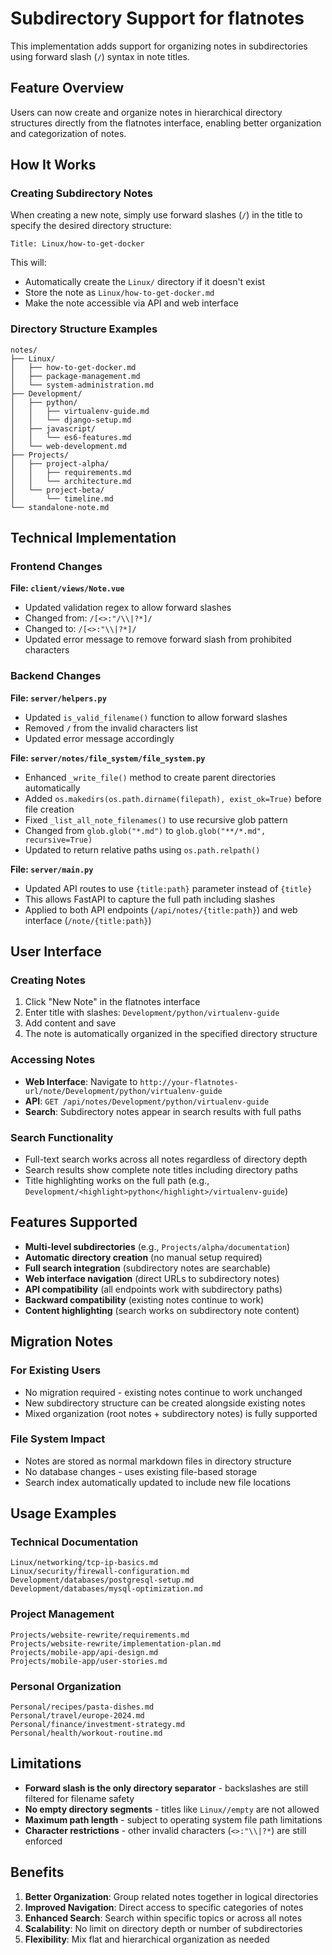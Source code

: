 # Subdirectory Support for flatnotes

This implementation adds support for organizing notes in subdirectories using forward slash (`/`) syntax in note titles.

## Feature Overview

Users can now create and organize notes in hierarchical directory structures directly from the flatnotes interface, enabling better organization and categorization of notes.

## How It Works

### Creating Subdirectory Notes

When creating a new note, simply use forward slashes (`/`) in the title to specify the desired directory structure:

```
Title: Linux/how-to-get-docker
```

This will:
- Automatically create the `Linux/` directory if it doesn't exist
- Store the note as `Linux/how-to-get-docker.md`
- Make the note accessible via API and web interface

### Directory Structure Examples

```
notes/
├── Linux/
│   ├── how-to-get-docker.md
│   ├── package-management.md
│   └── system-administration.md
├── Development/
│   ├── python/
│   │   ├── virtualenv-guide.md
│   │   └── django-setup.md
│   ├── javascript/
│   │   └── es6-features.md
│   └── web-development.md
├── Projects/
│   ├── project-alpha/
│   │   ├── requirements.md
│   │   └── architecture.md
│   └── project-beta/
│       └── timeline.md
└── standalone-note.md
```

## Technical Implementation

### Frontend Changes

**File: `client/views/Note.vue`**
- Updated validation regex to allow forward slashes
- Changed from: `/[<>:"/\\|?*]/` 
- Changed to: `/[<>:"\\|?*]/`
- Updated error message to remove forward slash from prohibited characters

### Backend Changes

**File: `server/helpers.py`**
- Updated `is_valid_filename()` function to allow forward slashes
- Removed `/` from the invalid characters list
- Updated error message accordingly

**File: `server/notes/file_system/file_system.py`**
- Enhanced `_write_file()` method to create parent directories automatically
- Added `os.makedirs(os.path.dirname(filepath), exist_ok=True)` before file creation
- Fixed `_list_all_note_filenames()` to use recursive glob pattern
- Changed from `glob.glob("*.md")` to `glob.glob("**/*.md", recursive=True)`
- Updated to return relative paths using `os.path.relpath()`

**File: `server/main.py`**
- Updated API routes to use `{title:path}` parameter instead of `{title}`
- This allows FastAPI to capture the full path including slashes
- Applied to both API endpoints (`/api/notes/{title:path}`) and web interface (`/note/{title:path}`)

## User Interface

### Creating Notes
1. Click "New Note" in the flatnotes interface
2. Enter title with slashes: `Development/python/virtualenv-guide`
3. Add content and save
4. The note is automatically organized in the specified directory structure

### Accessing Notes
- **Web Interface**: Navigate to `http://your-flatnotes-url/note/Development/python/virtualenv-guide`
- **API**: `GET /api/notes/Development/python/virtualenv-guide`
- **Search**: Subdirectory notes appear in search results with full paths

### Search Functionality
- Full-text search works across all notes regardless of directory depth
- Search results show complete note titles including directory paths
- Title highlighting works on the full path (e.g., `Development/<highlight>python</highlight>/virtualenv-guide`)

## Features Supported

- **Multi-level subdirectories** (e.g., `Projects/alpha/documentation`)
- **Automatic directory creation** (no manual setup required)
- **Full search integration** (subdirectory notes are searchable)
- **Web interface navigation** (direct URLs to subdirectory notes)
- **API compatibility** (all endpoints work with subdirectory paths)
- **Backward compatibility** (existing notes continue to work)
- **Content highlighting** (search works on subdirectory note content)

## Migration Notes

### For Existing Users
- No migration required - existing notes continue to work unchanged
- New subdirectory structure can be created alongside existing notes
- Mixed organization (root notes + subdirectory notes) is fully supported

### File System Impact
- Notes are stored as normal markdown files in directory structure
- No database changes - uses existing file-based storage
- Search index automatically updated to include new file locations

## Usage Examples

### Technical Documentation
```
Linux/networking/tcp-ip-basics.md
Linux/security/firewall-configuration.md
Development/databases/postgresql-setup.md
Development/databases/mysql-optimization.md
```

### Project Management
```
Projects/website-rewrite/requirements.md
Projects/website-rewrite/implementation-plan.md
Projects/mobile-app/api-design.md
Projects/mobile-app/user-stories.md
```

### Personal Organization
```
Personal/recipes/pasta-dishes.md
Personal/travel/europe-2024.md
Personal/finance/investment-strategy.md
Personal/health/workout-routine.md
```

## Limitations

- **Forward slash is the only directory separator** - backslashes are still filtered for filename safety
- **No empty directory segments** - titles like `Linux//empty` are not allowed
- **Maximum path length** - subject to operating system file path limitations
- **Character restrictions** - other invalid characters (`<>:"\\|?*`) are still enforced

## Benefits

1. **Better Organization**: Group related notes together in logical directories
2. **Improved Navigation**: Direct access to specific categories of notes
3. **Enhanced Search**: Search within specific topics or across all notes
4. **Scalability**: No limit on directory depth or number of subdirectories
5. **Flexibility**: Mix flat and hierarchical organization as needed
